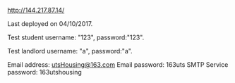 http://144.217.87.14/

Last deployed on 04/10/2017.

Test student username: "123", password:"123".

Test landlord username: "a", password:"a".

Email address: utsHousing@163.com
Email password: 163uts
SMTP Service password: 163utshousing


